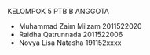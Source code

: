 KELOMPOK 5 PTB B
ANGGOTA 
- Muhammad Zaim Milzam  2011522020
- Raidha Qatrunnada     2011522006
- Novya Lisa Natasha    191152xxxx
     
